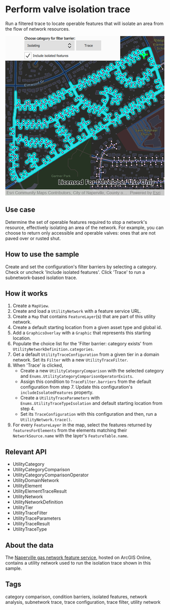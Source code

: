 # Perform valve isolation trace

Run a filtered trace to locate operable features that will isolate an area from the flow of network resources.

![](screenshot.png)

## Use case

Determine the set of operable features required to stop a network's resource, effectively isolating an area of the network. For example, you can choose to return only accessible and operable valves: ones that are not paved over or rusted shut.

## How to use the sample

Create and set the configuration's filter barriers by selecting a category. Check or uncheck 'Include isolated features'. Click 'Trace' to run a subnetwork-based isolation trace.

## How it works

1.  Create a `MapView`.
2.  Create and load a `UtilityNetwork` with a feature service URL.
3.  Create a `Map` that contains `FeatureLayer`(s) that are part of this utility network.
4.  Create a default starting location from a given asset type and global id.
5.  Add a `GraphicsOverlay` with a `Graphic` that represents this starting location.
6.  Populate the choice list for the 'Filter barrier: category exists' from `UtilityNetworkDefinition.categories`.
7.  Get a default `UtilityTraceConfiguration` from a given tier in a domain network. Set its `Filter` with a new `UtilityTraceFilter`.
8.  When 'Trace' is clicked,
    - Create a new `UtilityCategoryComparison` with the selected category and `Enums.UtilityCategoryComparisonOperatorExists`. 
    - Assign this condition to `TraceFilter.barriers` from the default configuration from step 7. Update this configuration's `includeIsolatedFeatures` property. 
    - Create a `UtilityTraceParameters` with `Enums.UtilityTraceTypeIsolation` and default starting location from step 4. 
    - Set its `TraceConfiguration` with this configuration and then, run a `UtilityNetwork.trace()`.
11. For every `FeatureLayer` in the map, select the features returned by `featuresForElements` from the elements matching their `NetworkSource.name` with the layer's `FeatureTable.name`.

## Relevant API

* UtilityCategory
* UtilityCategoryComparison
* UtilityCategoryComparisonOperator
* UtilityDomainNetwork
* UtilityElement
* UtilityElementTraceResult
* UtilityNetwork
* UtilityNetworkDefinition
* UtilityTier
* UtilityTraceFilter
* UtilityTraceParameters
* UtilityTraceResult
* UtilityTraceType

## About the data

The [Naperville gas network feature service](https://sampleserver7.arcgisonline.com/arcgis/rest/services/UtilityNetwork/NapervilleGas/FeatureServer), hosted on ArcGIS Online, contains a utility network used to run the isolation trace shown in this sample.

## Tags

category comparison, condition barriers, isolated features, network analysis, subnetwork trace, trace configuration, trace filter, utility network
